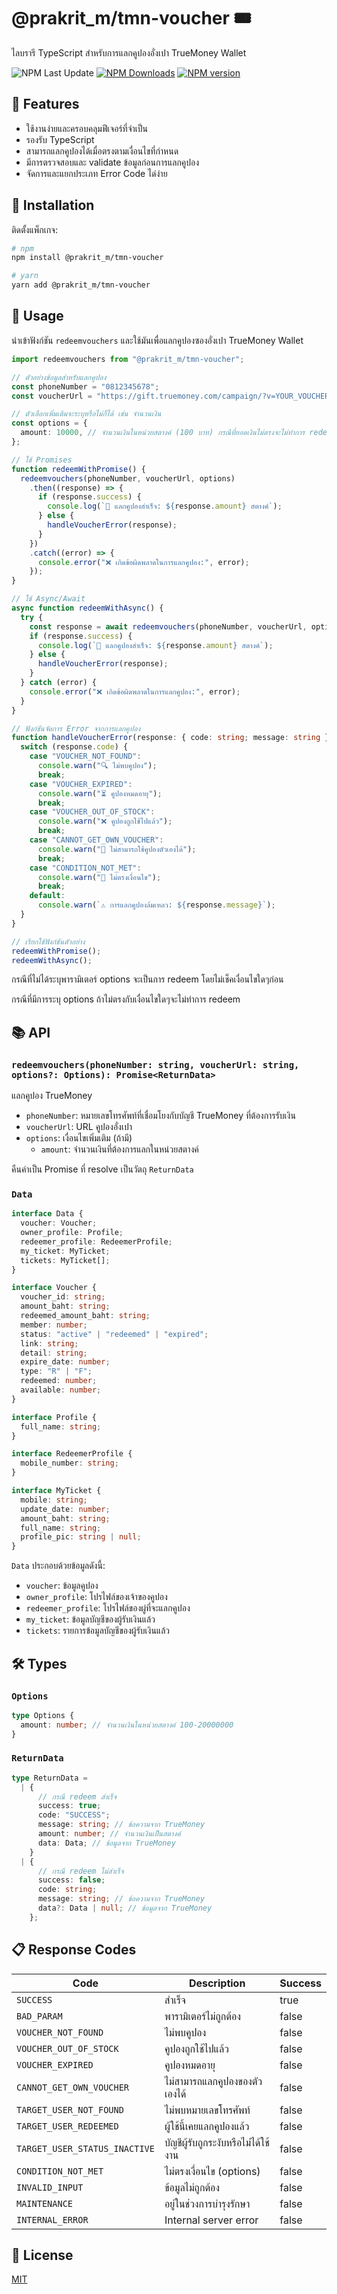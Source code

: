 # @prakrit_m/tmn-voucher 🎟️

ไลบรารี TypeScript สำหรับการแลกคูปองอั่งเปา TrueMoney Wallet

![NPM Last Update](https://img.shields.io/npm/last-update/%40prakrit_m%2Ftmn-voucher)
[![NPM Downloads](https://img.shields.io/npm/d18m/%40prakrit_m%2Ftmn-voucher)](https://www.npmjs.org/package/@prakrit_m/tmn-voucher)
[![NPM version](https://img.shields.io/npm/v/@prakrit_m/tmn-voucher.svg?style=flat)](https://www.npmjs.org/package/@prakrit_m/tmn-voucher)

## 🌟 Features

- ใช้งานง่ายและครอบคลุมฟีเจอร์ที่จำเป็น
- รองรับ TypeScript
- สามารถแลกคูปองได้เมื่อตรงตามเงื่อนไขที่กำหนด
- มีการตรวจสอบและ validate ข้อมูลก่อนการแลกคูปอง
- จัดการและแยกประเภท Error Code ได่ง่าย

## 🚀 Installation

ติดตั้งแพ็กเกจ:

```bash
# npm
npm install @prakrit_m/tmn-voucher

# yarn
yarn add @prakrit_m/tmn-voucher
```

## 📖 Usage

นำเข้าฟังก์ชัน `redeemvouchers` และใช้มันเพื่อแลกคูปองซองอั่งเปา TrueMoney Wallet

```typescript
import redeemvouchers from "@prakrit_m/tmn-voucher";

// ตัวอย่างข้อมูลสำหรับแลกคูปอง
const phoneNumber = "0812345678";
const voucherUrl = "https://gift.truemoney.com/campaign/?v=YOUR_VOUCHER_CODE";

// ตัวเลือกเพิ่มเติมจะระบุหรือไม่ก็ได้ เช่น จำนวนเงิน
const options = {
  amount: 10000, // จำนวนเงินในหน่วยสตางค์ (100 บาท) กรณีที่ยอดเงินไม่ตรงจะไม่ทำการ redeem
};

// ใช้ Promises
function redeemWithPromise() {
  redeemvouchers(phoneNumber, voucherUrl, options)
    .then((response) => {
      if (response.success) {
        console.log(`🎉 แลกคูปองสำเร็จ: ${response.amount} สตางค์`);
      } else {
        handleVoucherError(response);
      }
    })
    .catch((error) => {
      console.error("❌ เกิดข้อผิดพลาดในการแลกคูปอง:", error);
    });
}

// ใช้ Async/Await
async function redeemWithAsync() {
  try {
    const response = await redeemvouchers(phoneNumber, voucherUrl, options);
    if (response.success) {
      console.log(`🎉 แลกคูปองสำเร็จ: ${response.amount} สตางค์`);
    } else {
      handleVoucherError(response);
    }
  } catch (error) {
    console.error("❌ เกิดข้อผิดพลาดในการแลกคูปอง:", error);
  }
}

// ฟังก์ชันจัดการ Error จากการแลกคูปอง
function handleVoucherError(response: { code: string; message: string }) {
  switch (response.code) {
    case "VOUCHER_NOT_FOUND":
      console.warn("🔍 ไม่พบคูปอง");
      break;
    case "VOUCHER_EXPIRED":
      console.warn("⏳ คูปองหมดอายุ");
      break;
    case "VOUCHER_OUT_OF_STOCK":
      console.warn("❌ คูปองถูกใช้ไปแล้ว");
      break;
    case "CANNOT_GET_OWN_VOUCHER":
      console.warn("🚫 ไม่สามารถใช้คูปองตัวเองได้");
      break;
    case "CONDITION_NOT_MET":
      console.warn("🚫 ไม่ตรงเงื่อนไข");
      break;
    default:
      console.warn(`⚠️ การแลกคูปองล้มเหลว: ${response.message}`);
  }
}

// เรียกใช้ฟังก์ชันตัวอย่าง
redeemWithPromise();
redeemWithAsync();
```

กรณีที่ไม่ได้ระบุพารามิเตอร์ options จะเป็นการ redeem โดยไม่เช็คเงื่อนไขใดๆก่อน

กรณีที่มีการระบุ options ถ้าไม่ตรงกับเงื่อนไขใดๆจะไม่ทำการ redeem

## 📚 API

### `redeemvouchers(phoneNumber: string, voucherUrl: string, options?: Options): Promise<ReturnData>`

แลกคูปอง TrueMoney

- `phoneNumber`: หมายเลขโทรศัพท์ที่เชื่อมโยงกับบัญชี TrueMoney ที่ต้องการรับเงิน
- `voucherUrl`: URL คูปองอั่งเปา
- `options`: เงื่อนไขเพิ่มเติม (ถ้ามี)
  - `amount`: จำนวนเงินที่ต้องการแลกในหน่วยสตางค์

คืนค่าเป็น Promise ที่ resolve เป็นวัตถุ `ReturnData`

### `Data`

```typescript
interface Data {
  voucher: Voucher;
  owner_profile: Profile;
  redeemer_profile: RedeemerProfile;
  my_ticket: MyTicket;
  tickets: MyTicket[];
}

interface Voucher {
  voucher_id: string;
  amount_baht: string;
  redeemed_amount_baht: string;
  member: number;
  status: "active" | "redeemed" | "expired";
  link: string;
  detail: string;
  expire_date: number;
  type: "R" | "F";
  redeemed: number;
  available: number;
}

interface Profile {
  full_name: string;
}

interface RedeemerProfile {
  mobile_number: string;
}

interface MyTicket {
  mobile: string;
  update_date: number;
  amount_baht: string;
  full_name: string;
  profile_pic: string | null;
}
```

`Data` ประกอบด้วยข้อมูลดังนี้:

- `voucher`: ข้อมูลคูปอง
- `owner_profile`: โปรไฟล์ของเจ้าของคูปอง
- `redeemer_profile`: โปรไฟล์ของผู่ที่จะแลกคูปอง
- `my_ticket`: ข้อมูลบัญชีของผู้รับเงินแล้ว
- `tickets`: รายการข้อมูลบัญชีของผู้รับเงินแล้ว

## 🛠️ Types

### `Options`

```typescript
type Options {
  amount: number; // จำนวนเงินในหน่วยสตางค์ 100-20000000
}
```

### `ReturnData`

```typescript
type ReturnData =
  | {
      // กรณี redeem สำเร็จ
      success: true;
      code: "SUCCESS";
      message: string; // ข้อความจาก TrueMoney
      amount: number; // จำนวนเงินเป็นสตางค์
      data: Data; // ข้อมูลจาก TrueMoney
    }
  | {
      // กรณี redeem ไม่สำเร็จ
      success: false;
      code: string;
      message: string; // ข้อความจาก TrueMoney
      data?: Data | null; // ข้อมูลจาก TrueMoney
    };
```

## 📋 Response Codes

| Code                          | Description                         | Success |
| ----------------------------- | ----------------------------------- | ------- |
| `SUCCESS`                     | สำเร็จ                              | true    |
| `BAD_PARAM`                   | พารามิเตอร์ไม่ถูกต้อง               | false   |
| `VOUCHER_NOT_FOUND`           | ไม่พบคูปอง                          | false   |
| `VOUCHER_OUT_OF_STOCK`        | คูปองถูกใช้ไปแล้ว                   | false   |
| `VOUCHER_EXPIRED`             | คูปองหมดอายุ                        | false   |
| `CANNOT_GET_OWN_VOUCHER`      | ไม่สามารถแลกคูปองของตัวเองได้       | false   |
| `TARGET_USER_NOT_FOUND`       | ไม่พบหมายเลขโทรศัพท์                | false   |
| `TARGET_USER_REDEEMED`        | ผู้ใช้นี้เคยแลกคูปองแล้ว            | false   |
| `TARGET_USER_STATUS_INACTIVE` | บัญชีผู้รับถูกระงับหรือไม่ได้ใช้งาน | false   |
| `CONDITION_NOT_MET`           | ไม่ตรงเงื่อนไข (options)            | false   |
| `INVALID_INPUT`               | ข้อมูลไม่ถูกต้อง                    | false   |
| `MAINTENANCE`                 | อยู่ในช่วงการบำรุงรักษา             | false   |
| `INTERNAL_ERROR`              | Internal server error               | false   |

## 📄 License

[MIT](https://choosealicense.com/licenses/mit/)
